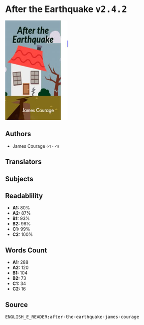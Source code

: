 # After the Earthquake <kbd>v2.4.2</kbd>

![](./cover.medium.jpg "")

## Authors


 - James Courage <small>(-1 - -1)</small>

## Translators



## Subjects



## Readablility


 - **A1:** 80%
 - **A2:** 87%
 - **B1:** 93%
 - **B2:** 96%
 - **C1:** 99%
 - **C2:** 100%

## Words Count


 - **A1:** 288
 - **A2:** 120
 - **B1:** 104
 - **B2:** 73
 - **C1:** 34
 - **C2:** 16

## Source


<kbd>ENGLISH_E_READER:after-the-earthquake-james-courage</kbd>
